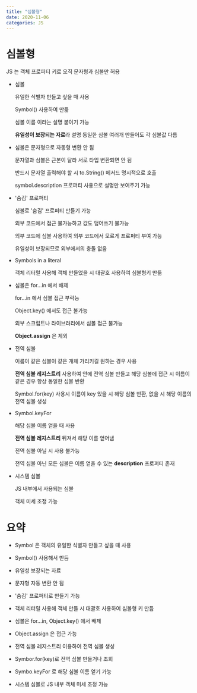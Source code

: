 ```yaml
---
title: "심볼형"
date: 2020-11-06
categories: JS
---
```


# 심볼형

JS 는 객체 프로퍼티 키로 오직 문자형과 심볼만 허용

- 심볼

  유일한 식별자 만들고 싶을 때 사용

  Symbol() 사용하여 만듦

  심볼 이름 이라는 설명 붙이기 가능

  **유일성이 보장되는 자료**라 설명 동일한 심볼 여러개 만들어도 각 심볼값 다름

- 심볼은 문자형으로 자동형 변환 안 됨

  문자열과 심볼은 근본이 달라 서로 타입 변환되면 안 됨

  반드시 문자열 출력해야 할 시 to.String() 메서드 명시적으로 호출

  symbol.description 프로퍼티 사용으로 설명만 보여주기 가능

- '숨김' 프로퍼티

  심볼로 '숨김' 프로퍼티 만들기 가능

  외부 코드에서 접근 불가능하고 값도 덮어쓰기 불가능

  외부 코드에 심볼 사용하여 외부 코드에서 모르게 프로퍼티 부여 가능

  유일성이 보장되므로 외부에서의 충돌 없음

- Symbols in a literal

  객체 리터럴 사용해 객체 만들었을 시 대괄호 사용하여 심볼형키 만듦

- 심볼은 for...in 에서 배제

  for...in 에서 심볼 접근 부락능

  Object.key() 에서도 접근 불가능

  외부 스크립트나 라이브러리에서 심볼 접근 불가능

  **Object.assign** 은 제외

- 전역 심볼

  이름이 같은 심볼이 같은 개체 가리키길 원하는 경우 사용

  **전역 심볼 레지스트리** 사용하여 안에 전역 심볼 만들고 해당 심볼에 접근 시 이름이 같은 경우 항상 동일한 심볼 반환

  Symbol.for(key) 사용시 이름이 key 있을 시 해당 심볼 반환, 없을 시 해당 이름의 전역 심볼 생성

- Symbol.keyFor

  해당 심볼 이름 얻을 때 사용

  **전역 심볼 레지스트리** 뒤져서 해당 이름 얻어냄

  전역 심볼 아닐 시 사용 불가능

  전역 심볼 아닌 모든 심볼은 이름 얻을 수 있는 **description** 프로퍼티 존재

- 시스템 심볼

  JS 내부에서 사용되는 심볼

  객체 미세 조정 가능

# 요약

- Symbol 은 객체의 유일한 식별자 만들고 싶을 때 사용

- Symbol() 사용해서 만듬

- 유일성 보장되는 자료

- 문자형 자동 변환 안 됨

- '숨김' 프로퍼티로 만들기 가능

- 객체 리터럴 사용해 객체 만들 시 대괄호 사용하여 심볼형 키 만듬

- 심볼은 for...in, Object.key() 에서 배제

- Object.assign 은 접근 가능

- 전역 심볼 레지스트리 이용하여 전역 심볼 생성

- Symbor.for(key)로 전역 심볼 만들거나 조회

- Symbo.keyFor 로 해당 심볼 이름 얻기 가능

- 시스템 심볼로 JS 내부 객체 미세 조정 가능
